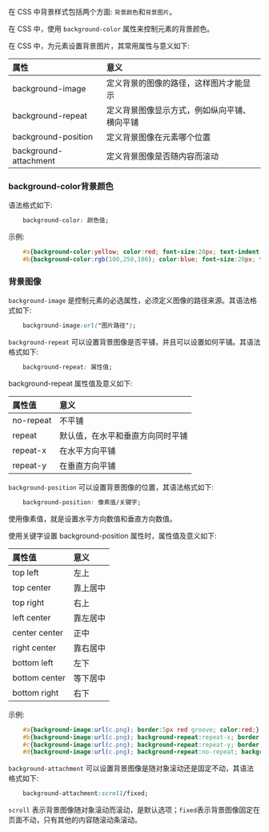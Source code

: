
在 CSS 中背景样式包括两个方面: `背景颜色`和`背景图片`。


在 CSS 中，使用 `background-color` 属性来控制元素的背景颜色。

在 CSS 中，为元素设置背景图片，其常用属性与意义如下:

|       属性       | 意义 |
|:-----------------|:------|
| background-image | 定义背景的图像的路径，这样图片才能显示 |
| background-repeat | 定义背景图像显示方式，例如纵向平铺、横向平铺 |
| background-position | 定义背景图像在元素哪个位置 |
| background-attachment | 定义背景图像是否随内容而滚动 |


### background-color背景颜色

语法格式如下:
```css
    background-color: 颜色值;
```

示例:
```css
    #a{background-color:yellow; color:red; font-size:20px; text-indent:40px; border:groove 10px orange;}
    #b{background-color:rgb(100,250,100); color:blue; font-size:20px; text-indent:40px; border:inset 5px red;}
```


### 背景图像

`background-image` 是控制元素的必选属性，必须定义图像的路径来源。其语法格式如下:
```css
    background-image:url("图片路径");
```

`background-repeat` 可以设置背景图像是否平铺，并且可以设置如何平铺。其语法格式如下:
```css
    background-repeat: 属性值;
```
background-repeat 属性值及意义如下:

| 属性值   | 意义 |
|:--------|:-----|
| no-repeat | 不平铺 |
| repeat  | 默认值，在水平和垂直方向同时平铺 |
| repeat-x | 在水平方向平铺 |
| repeat-y | 在垂直方向平铺 |

`background-position` 可以设置背景图像的位置，其语法格式如下:
```css
    background-position: 像素值/关键字;
```
使用像素值，就是设置水平方向数值和垂直方向数值。

使用关键字设置 background-position 属性时，属性值及意义如下:

|   属性值    | 意义 |
|:-----------|:-----|
| top left   | 左上  |
| top center | 靠上居中 |
| top right  | 右上 |
| left center | 靠左居中 |
| center center | 正中 |
| right center | 靠右居中 |
| bottom left | 左下 |
| bottom center | 等下居中 |
| bottom right | 右下 |

示例:
```css
    #a{background-image:url(c.png); border:5px red groove; color:red;}
    #b{background-image:url(c.png); background-repeat:repeat-x; border:5px yellow double; color:blue;}
    #c{background-image:url(c.png); background-repeat:repeat-y; border:10px yellow inset; color:green;}
    #d{background-image:url(c.png); background-repeat:no-repeat; background-position:top center; border: 10px yellow inset; color:orange;}
```

`background-attachment` 可以设置背景图像是随对象滚动还是固定不动，其语法格式如下:
```css
    background-attachment:scroll/fixed;
```
`scroll` 表示背景图像随对象滚动而滚动，是默认选项；`fixed`表示背景图像固定在页面不动，只有其他的内容随滚动条滚动。
